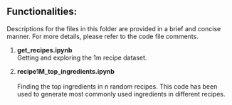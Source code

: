 ## Functionalities:
Descriptions for the files in this folder are provided in a brief and concise manner. For more details, please refer to the code file comments.

1. **get_recipes.ipynb**
<br>Getting and exploring the 1m recipe dataset.</br>

2. **recipe1M_top_ingredients.ipynb**  
<br>Finding the top ingredients in n random recipes. This code has been used to generate most commonly used ingredients in different recipes.</br>

